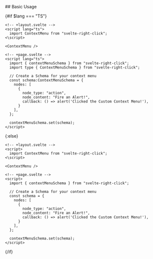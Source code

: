 <script>
 import { lang } from "../lang"; 
</script>

<section>
## Basic Usage

{#if $lang === "TS"}

```svelte
<!-- +layout.svelte -->
<script lang="ts">
  import ContextMenu from "svelte-right-click";
<\script>

<ContextMenu />
```

```svelte
<!-- +page.svelte -->
<script lang="ts">
  import { contextMenuSchema } from "svelte-right-click";
  import type { ContextMenuSchema } from "svelte-right-click";

  // Create a Schema for your context menu
  const schema:ContextMenuSchema = {
    nodes: [
      {
        node_type: "action",
        node_content: "Fire an Alert!",
        callback: () => alert('Clicked the Custom Context Menu!'),
      }
    ],
  };

  contextMenuSchema.set(schema);
</script>
```

{:else}

```svelte
<!-- +layout.svelte -->
<script>
  import ContextMenu from "svelte-right-click";
<\script>

<ContextMenu />
```

```svelte
<!-- +page.svelte -->
<script>
  import { contextMenuSchema } from "svelte-right-click";

  // Create a Schema for your context menu
  const schema = {
    nodes: [
      {
        node_type: "action",
        node_content: "Fire an Alert!",
        callback: () => alert('Clicked the Custom Context Menu!'),
      }
    ],
  };

  contextMenuSchema.set(schema);
</script>
```

{/if}
</section>
